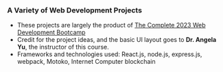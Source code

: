 <h3> A Variety of Web Development Projects </h3>
<ul>
  <li> These projects are largely the product of 
    <a href="https://www.udemy.com/share/1013gG3@zBviuF2z50UA_envJx9fJx_lMecsLiq4q6zXlQkeRgUkzn9aI8yDnrWVLByo8FYQsQ==/" target="_blank">The Complete 2023 Web Development Bootcamp</a>
  </li>
  <li> Credit for the project ideas, and the basic UI layout goes to <b> Dr. Angela Yu</b>, the instructor of this course. </li>
  <li> Frameworks and technologies used: React.js, node.js, express.js, webpack, Motoko, Internet Computer blockchain </li>
</ul>
